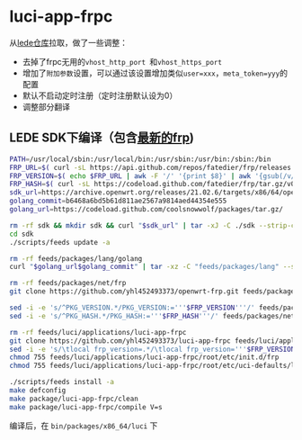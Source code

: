 # luci-app-frpc

从[lede仓库](https://github.com/coolsnowwolf/luci/tree/master/applications/luci-app-frpc)拉取，做了一些调整：

+ 去掉了frpc无用的`vhost_http_port `和`vhost_https_port`
+ 增加了`附加参数`设置，可以通过该设置增加类似`user=xxx`，`meta_token=yyy`的配置
+ 默认不启动定时注册（定时注册默认设为0）
+ 调整部分翻译

## LEDE SDK下编译（包含[最新的frp](https://github.com/yhl452493373/openwrt-frp.git))
```bash
PATH=/usr/local/sbin:/usr/local/bin:/usr/sbin:/usr/bin:/sbin:/bin
FRP_URL=$( curl -sL https://api.github.com/repos/fatedier/frp/releases | grep -P 'download/v[\d.]+/frp_[\d.]+_linux_amd64.tar.gz' | awk -F '"' '{print $4}' | awk 'NR==1{print}' )
FRP_VERSION=$( echo $FRP_URL | awk -F '/' '{print $8}' | awk '{gsub(/v/,"");print $1}' )
FRP_HASH=$( curl -sL https://codeload.github.com/fatedier/frp/tar.gz/v0.51.3 | sha256sum | awk -F ' ' '{print $1}' )
sdk_url=https://archive.openwrt.org/releases/21.02.6/targets/x86/64/openwrt-sdk-21.02.6-x86-64_gcc-8.4.0_musl.Linux-x86_64.tar.xz
golang_commit=b6468a6bd5b61d811ae2567a9814aed44354e555
golang_url=https://codeload.github.com/coolsnowwolf/packages/tar.gz/

rm -rf sdk && mkdir sdk && curl "$sdk_url" | tar -xJ -C ./sdk --strip-components=1
cd sdk
./scripts/feeds update -a

rm -rf feeds/packages/lang/golang
curl "$golang_url$golang_commit" | tar -xz -C "feeds/packages/lang" --strip=2 "packages-$golang_commit/lang/golang"

rm -rf feeds/packages/net/frp
git clone https://github.com/yhl452493373/openwrt-frp.git feeds/packages/net/frp

sed -i -e 's/^PKG_VERSION.*/PKG_VERSION:='''$FRP_VERSION'''/' feeds/packages/net/frp/Makefile
sed -i -e 's/^PKG_HASH.*/PKG_HASH:='''$FRP_HASH'''/' feeds/packages/net/frp/Makefile

rm -rf feeds/luci/applications/luci-app-frpc
git clone https://github.com/yhl452493373/luci-app-frpc feeds/luci/applications/luci-app-frpc
sed -i -e 's/\tlocal frp_version=.*/\tlocal frp_version='''$FRP_VERSION'''/' feeds/luci/applications/luci-app-frpc/root/etc/init.d/frp
chmod 755 feeds/luci/applications/luci-app-frpc/root/etc/init.d/frp
chmod 755 feeds/luci/applications/luci-app-frpc/root/etc/uci-defaults/luci-frp

./scripts/feeds install -a
make defconfig
make package/luci-app-frpc/clean
make package/luci-app-frpc/compile V=s
```
编译后，在 `bin/packages/x86_64/luci` 下


